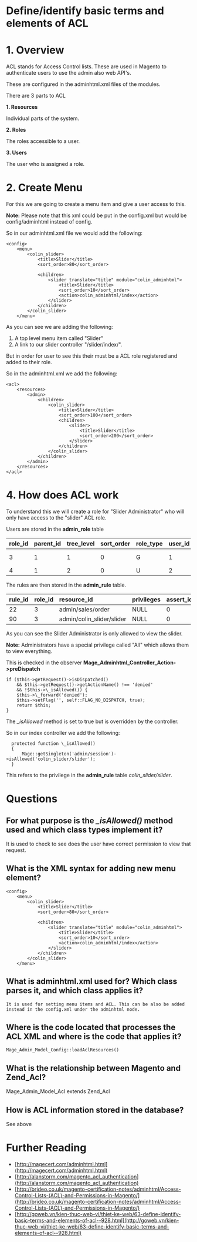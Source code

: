 # Define/identify basic terms and elements of ACL

# 1. Overview

ACL stands for Access Control lists. These are used in Magento to authenticate users to use the admin also web API's.

These are configured in the adminhtml.xml files of the modules.

There are 3 parts to ACL

**1. Resources**

Individual parts of the system.

**2. Roles**

The roles accessible to a user.

**3. Users**

The user who is assigned a role.


# 2. Create Menu

For this we are going to create a menu item and give a user access to this.

**Note:** Please note that this xml could be put in the config.xml but would be config/adminhtml instead of config.

So in our adminhtml.xml file we would add the following:


    <config>
        <menu>
            <colin_slider>
                <title>Slider</title>
                <sort_order>80</sort_order>

                <children>
                    <slider translate="title" module="colin_adminhtml">
                        <title>Slider</title>
                        <sort_order>10</sort_order>
                        <action>colin_adminhtml/index</action>
                    </slider>
                </children>
            </colin_slider>
        </menu>


As you can see we are adding the following:

1. A top level menu item called "Slider"
2. A link to our slider controller "/slider/index/".


But in order for user to see this their must be a ACL role registered and added to their role.

So in the adminhtml.xml we add the following:


    <acl>
        <resources>
            <admin>
                <children>
                    <colin_slider>
                        <title>Slider</title>
                        <sort_order>100</sort_order>
                        <children>
                            <slider>
                                <title>Slider</title>
                                <sort_order>200</sort_order>
                            </slider>
                        </children>
                    </colin_slider>
                </children>
            </admin>
        </resources>
    </acl>



# 4. How does ACL work

To understand this we will create a role for "Slider Administrator" who will only have access to the "slider" ACL role.


Users are stored in the **admin_role** table

| role_id     | parent_id     | tree_level     | sort_order     | role_type     | user_id     | role_name     |
| :------------- | :------------- | :------------- | :------------- | :------------- | :------------- | :------------- |
| 3 | 1 | 1 | 0 | G | 1 | Administrator Slider |
| 4 | 1 | 2 | 0 | U | 2 | Colin |


The rules are then stored in the **admin_rule** table.

| rule_id     | role_id     | resource_id     | privileges     | assert_id     | role_type     | permission     |
| :------------- | :------------- | :------------- | :------------- | :------------- | :------------- | :------------- |
| 22 | 3 | admin/sales/order | NULL | 0 | G | deny |
| 90 | 3 | admin/colin_slider/slider | NULL | 0 | G | allow |

As you can see the Slider Administrator is only allowed to view the slider.

**Note:** Administrators have a special privilege called "All" which allows them to view everything.


This is checked in the observer **Mage_Adminhtml_Controller_Action->preDispatch**


    if ($this->getRequest()->isDispatched()
        && $this->getRequest()->getActionName() !== 'denied'
        && !$this->\_isAllowed()) {
        $this->\_forward('denied');
        $this->setFlag('', self::FLAG_NO_DISPATCH, true);
        return $this;
    }

The *_isAllowed* method is set to true but is overridden by the controller.

So in our index controller we add the following:

      protected function \_isAllowed()
      {
          Mage::getSingleton('admin/session')->isAllowed('colin_slider/slider');
      }

This refers to the privilege in the **admin_rule** table *colin_slider/slider*.


# Questions

## For what purpose is the *_isAllowed()* method used and which class types implement it?

It is used to check to see does the user have correct permission to view that request.

## What is the XML syntax for adding new menu element?


    <config>
        <menu>
            <colin_slider>
                <title>Slider</title>
                <sort_order>80</sort_order>

                <children>
                    <slider translate="title" module="colin_adminhtml">
                        <title>Slider</title>
                        <sort_order>10</sort_order>
                        <action>colin_adminhtml/index</action>
                    </slider>
                </children>
            </colin_slider>
        </menu>

## What is adminhtml.xml used for? Which class parses it, and which class applies it?

    It is used for setting menu items and ACL. This can be also be added instead in the config.xml under the adminhtml node.


## Where is the code located that processes the ACL XML and where is the code that applies it?


    Mage_Admin_Model_Config::loadAclResources()


## What is the relationship between Magento and Zend_Acl?

Mage_Admin_Model_Acl extends Zend_Acl

## How is ACL information stored in the database?

See above

# Further Reading

- [http://magecert.com/adminhtml.html](http://magecert.com/adminhtml.html)
- [http://alanstorm.com/magento_acl_authentication](http://alanstorm.com/magento_acl_authentication)
-  [http://brideo.co.uk/magento-certification-notes/adminhtml/Access-Control-Lists-(ACL)-and-Permissions-in-Magento/](http://brideo.co.uk/magento-certification-notes/adminhtml/Access-Control-Lists-(ACL)-and-Permissions-in-Magento/)
- [http://goweb.vn/kien-thuc-web-vi/thiet-ke-web/63-define-identify-basic-terms-and-elements-of-acl--928.html](http://goweb.vn/kien-thuc-web-vi/thiet-ke-web/63-define-identify-basic-terms-and-elements-of-acl--928.html)

